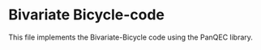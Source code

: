 # Bivariate Bicycle-code
This file implements the Bivariate-Bicycle code using the PanQEC library. 

